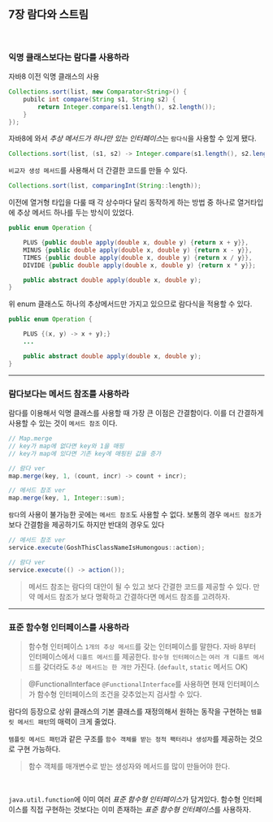 ## 7장 람다와 스트림

<br>

### 익명 클래스보다는 람다를 사용하라

자바8 이전 익명 클래스의 사용
```java
Collections.sort(list, new Comparator<String>() {
	pubilc int compare(String s1, String s2) {
		return Integer.compare(s1.length(), s2.length());
	}
});
```

자바8에 와서 *추상 메서드가 하나만 있는 인터페이스*는 `람다식`을 사용할 수 있게 됐다.
```java
Collections.sort(list, (s1, s2) -> Integer.compare(s1.length(), s2.length()));
```

`비교자 생성 메서드`를 사용해서 더 간결한 코드를 만들 수 있다.
```java
Collections.sort(list, comparingInt(String::length));
```

이전에 열거형 타입을 다룰 때 각 상수마다 달리 동작하게 하는 방법 중 하나로 열거타입에 추상 메서드 하나를 두는 방식이 있었다.
```java
public enum Operation {

	PLUS {public double apply(double x, double y) {return x + y}},
	MINUS {public double apply(double x, double y) {return x - y}},
	TIMES {public double apply(double x, double y) {return x / y}},
	DIVIDE {public double apply(double x, double y) {return x * y}};

	public abstract double apply(double x, double y);
}
```
위 enum 클래스도 하나의 추상메서드만 가지고 있으므로 람다식을 적용할 수 있다.

```java
public enum Operation {

	PLUS {(x, y) -> x + y);}
	...

	public abstract double apply(double x, double y);
}
```

***

### 람다보다는 메서드 참조를 사용하라

람다를 이용해서 익명 클래스를 사용할 때 가장 큰 이점은 간결함이다.
이를 더 간결하게 사용할 수 있는 것이 `메서드 참조` 이다.

```java
// Map.merge
// key가 map에 없다면 key와 1을 매핑
// key가 map에 있다면 기존 key에 매핑된 값을 증가

// 람다 ver
map.merge(key, 1, (count, incr) -> count + incr);

// 메서드 참조 ver
map.merge(key, 1, Integer::sum);
```

`람다`의 사용이 불가능한 곳에는 `메서드 참조`도 사용할 수 없다.
보통의 경우 `메서드 참조`가 보다 간결함을 제공하기도 하지만 반대의 경우도 있다
```java
// 메서드 참조 ver
service.execute(GoshThisClassNameIsHumongous::action);

// 람다 ver
service.execute(() -> action());
```

> 메서드 참조는 람다의 대안이 될 수 있고 보다 간결한 코드를 제공할 수 있다. 만약 메서드 참조가 보다 명확하고 간결하다면 메서드 참조를 고려하자.

***

### 표준 함수형 인터페이스를 사용하라

> 함수형 인터페이스
`1개의 추상 메서드`를 갖는 인터페이스를 말한다.
자바 8부터 인터페이스에서 `디폴트 메서드`를 제공한다.
`함수형 인터페이스`는 `여러 개 디폴트 메서드`를 갖더라도 `추상 메서드는 한 개만` 가진다.
(`default`, `static` 메서드 OK)

> @FunctionalInterface
`@FunctionalInterface`를 사용하면 현재 인터페이스가 함수형 인터페이스의 조건을 갖추었는지 검사할 수 있다.

람다의 등장으로 상위 클래스의 기본 클래스를 재정의해서 원하는 동작을 구현하는 `템플릿 메서드 패턴`의 매력이 크게 줄었다.

`템플릿 메서드 패턴`과 같은 구조를 `함수 객체를 받는 정적 팩터리나 생성자`를 제공하는 것으로 구현 가능하다.

> 함수 객체를 매개변수로 받는 생성자와 메서드를 많이 만들어야 한다.

<br>

`java.util.function`에 이미 여러 *표준 함수형 인터페이스*가 담겨있다.
함수형 인터페이스를 직접 구현하는 것보다는 이미 존재하는 *표준 함수형 인터페이스*를 사용하자.









































